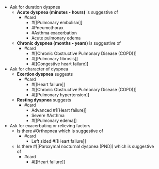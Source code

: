 - Ask for duration dyspnea
	- **Acute dyspnea (minutes - hours)** is suggestive of
		- #card
			- #[[Pulmonary embolism]]
			- #Pneumothorax
			- #Asthma exacerbation
			- Acute pulmonary edema
	- **Chronic dyspnea (months - years)** is suggestive of
		- #card
			- #[[Chronic Obstructive Pulmonary Disease (COPD)]]
			- #[[Pulmonary fibrosis]]
			- #[[Congestive heart failure]]
- Ask for character of dyspnea
	- **Exertion dyspnea** suggests
		- #card
			- #[[Heart failure]]
			- #[[Chronic Obstructive Pulmonary Disease (COPD)]]
			- #[[Pulmonary hypertension]]
	- **Resting dyspnea** suggests
		- #card
			- Advanced #[[Heart failure]]
			- Severe #Asthma
			- #[[Pulmonary edema]]
- Ask for exacerbating or relieving factors
	- Is there #Orthopnea which is suggestive of
		- #card
			- Left sided #[[Heart failure]]
	- Is there #[[Paroxymal nocturnal dyspnea (PND]] which is suggestive of
		- #card
			- #[[Heart failure]]